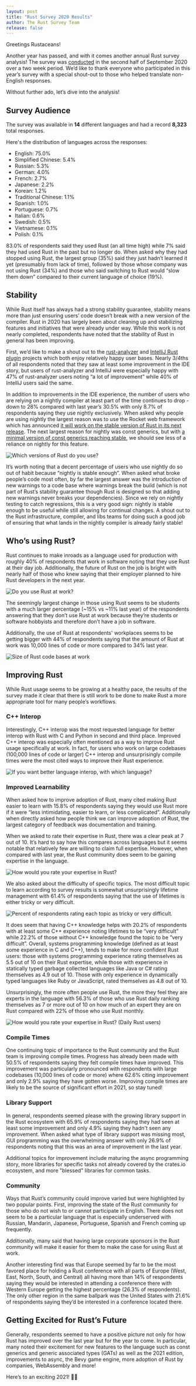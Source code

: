 ```yaml
---
layout: post
title: "Rust Survey 2020 Results"
author: The Rust Survey Team
release: false
---
```


Greetings Rustaceans!

Another year has passed, and with it comes another annual Rust survey analysis! The survey was [conducted][survey-launch] in the second half of September 2020 over a two week period. We’d like to thank everyone who participated in this year’s survey with a special shout-out to those who helped translate non-English responses. 

Without further ado, let’s dive into the analysis! 

## Survey Audience

The survey was available in **14** different languages and had a record **8,323** total responses.

Here's the distribution of languages across the responses:

* English: 75.0%
* Simplified Chinese: 5.4%
* Russian: 5.3%
* German: 4.0%
* French: 2.7%
* Japanese: 2.2%
* Korean: 1.2%
* Traditional Chinese: 1.1%
* Spanish: 1.0%
* Portuguese: 0.7%
* Italian: 0.6%
* Swedish: 0.5%
* Vietnamese: 0.1%
* Polish: 0.1%

83.0% of respondents said they used Rust (an all time high) while 7% said they had used Rust in the past but no longer do. When asked why they had stopped using Rust, the largest group (35%) said they just hadn’t learned it yet (presumably from lack of time), followed by those whose company was not using Rust (34%) and those who said switching to Rust would “slow them down” compared to their current language of choice (19%). 

## Stability 

While Rust itself has always had a strong stability guarantee, stability means more than just ensuring users’ code doesn’t break with a new version of the compiler. Rust in 2020 has largely been about cleaning up and stabilizing features and initiatives that were already under way. While this work is not nearly completed, respondents have noted that the stability of Rust in general has been improving.

First, we’d like to make a shout out to the [rust-analyzer] and [IntelliJ Rust plugin][rust-intellij] projects which both enjoy relatively happy user bases. Nearly 3/4ths of all respondents noted that they saw at least some improvement in the IDE story, but users of rust-analyzer and IntelliJ were especially happy with 47% of rust-analyzer users noting “a lot of improvement” while 40% of IntelliJ users said the same. 

In addition to improvements in the IDE experience, the number of users who are relying on a nightly compiler at least part of the time continues to drop - down to 28% compared with last year’s 30.5% with only 8.7% of respondents saying they use nightly exclusively. When asked why people are using nightly the largest reason was to use the Rocket web framework which has announced [it will work on the stable version of Rust in its next release][rocket-announcement]. The next largest reason for nightly was const generics, but with [a minimal version of const generics reaching stable][min-const-generics], we should see less of a reliance on nightly for this feature. 

![Which versions of Rust do you use?](/images/2020-12-rust-survey-2020/rust-versions.svg)

It’s worth noting that a decent percentage of users who use nightly do so out of habit because “nightly is stable enough”. When asked what broke people’s code most often, by far the largest answer was the introduction of new warnings to a code base where warnings break the build (which is not part of Rust’s stability guarantee though Rust is designed so that adding new warnings never breaks your dependencies). Since we rely on nightly testing to catch regressions, this is a very good sign: nightly is stable enough to be useful while still allowing for continual changes. A shout out to the Rust infrastructure, compiler, and libs teams for doing such a good job of ensuring that what lands in the nightly compiler is already fairly stable!

## Who’s using Rust?

Rust continues to make inroads as a language used for production with roughly 40% of respondents that work in software noting that they use Rust at their day job. Additionally, the future of Rust on the job is bright with nearly half of those who knew saying that their employer planned to hire Rust developers in the next year. 

![Do you use Rust at work?](/images/2020-12-rust-survey-2020/rust-at-work.svg)

The seemingly largest change in those using Rust seems to be students with a much larger percentage (~15% vs ~11% last year) of the respondents answering that they don’t use Rust at work because they’re students or software hobbyists and therefore don’t have a job in software.

Additionally, the use of Rust at respondents' workplaces seems to be getting bigger with 44% of respondents saying that the amount of Rust at work was 10,000 lines of code or more compared to 34% last year. 

![Size of Rust code bases at work](/images/2020-12-rust-survey-2020/project-size.svg)

## Improving Rust

While Rust usage seems to be growing at a healthy pace, the results of the survey made it clear that there is still work to be done to make Rust a more appropriate tool for many people’s workflows.

### C++ Interop

Interestingly, C++ interop was the most requested language for better interop with Rust with C and Python in second and third place. Improved C++ interop was especially often mentioned as a way to improve Rust usage specifically at work. In fact, for users who work on large codebases (100,000 lines of code or larger) C++ interop and unsurprisingly compile times were the most cited ways to improve their Rust experience.    

![If you want better language interop, with which language?](/images/2020-12-rust-survey-2020/language-interop.svg)

### Improved Learnability

When asked how to improve adoption of Rust, many cited making Rust easier to learn with 15.8% of respondents saying they would use Rust more if it were “less intimidating, easier to learn, or less complicated”. Additionally when directly asked how people think we can improve adoption of Rust, the largest category of feedback was documentation and training. 

When we asked to rate their expertise in Rust, there was a clear peak at 7 out of 10. It’s hard to say how this compares across languages but it seems notable that relatively few are willing to claim full expertise. However, when compared with last year, the Rust community does seem to be gaining expertise in the language. 

![How would you rate your expertise in Rust?](/images/2020-12-rust-survey-2020/rust-expertise-overall.svg)

We also asked about the difficulty of specific topics. The most difficult topic to learn according to survey results is somewhat unsurprisingly lifetime management with 61.4% of respondents saying that the use of lifetimes is either tricky or very difficult.  

![Percent of respondents rating each topic as tricky or very difficult.](/images/2020-12-rust-survey-2020/topic-difficulty-ratings.svg)

It does seem that having C++ knowledge helps with 20.2% of respondents with at least some C++ experience noting lifetimes to be “very difficult” while 22.2% of those without C++ knowledge found the topic to be “very difficult”. Overall, systems programming knowledge (defined as at least some experience in C and C++), tends to make for more confident Rust users: those with systems programming experience rating themselves as 5.5 out of 10 on their Rust expertise, while those with experience in statically typed garbage collected languages like Java or C# rating themselves as 4.9 out of 10. Those with only experience in dynamically typed languages like Ruby or JavaScript, rated themselves as 4.8 out of 10. 

Unsurprisingly, the more often people use Rust, the more they feel they are experts in the language with 56.3% of those who use Rust daily ranking themselves as 7 or more out of 10 on how much of an expert they are on Rust compared with 22% of those who use Rust monthly. 

![How would you rate your expertise in Rust? (Daily Rust users)](/images/2020-12-rust-survey-2020/rust-expertise-daily.svg)

### Compile Times

One continuing topic of importance to the Rust community and the Rust team is improving compile times. Progress has already been made with 50.5% of respondents saying they felt compile times have improved. This improvement was particularly pronounced with respondents with large codebases (10,000 lines of code or more) where 62.6% citing improvement and only 2.9% saying they have gotten worse. Improving compile times are likely to be the source of significant effort in 2021, so stay tuned!

### Library Support 

In general, respondents seemed please with the growing library support in the Rust ecosystem with 65.9% of respondents saying they had seen at least some improvement and only 4.9% saying they hadn't seen any improvement. When asked what type of library support was missing most, GUI programming was the overwhelming answer with only 26.9% of respondents noting that this was an area of improvement in the last year. 

Additional topics for improvement include maturing the async programming story, more libraries for specific tasks not already covered by the crates.io ecosystem, and more "blessed" libraries for common tasks. 

### Community

Ways that Rust’s community could improve varied but were highlighted by two popular points. First, improving the state of the Rust community for those who do not wish to or cannot participate in English. There does not seem to be a particular language that is especially underserved with Russian, Mandarin, Japanese, Portuguese, Spanish and French coming up frequently.

Additionally, many said that having large corporate sponsors in the Rust community will make it easier for them to make the case for using Rust at work. 

Another interesting find was that Europe seemed by far to be the most favored place for holding a Rust conference with all parts of Europe (West, East, North, South, and Central) all having more than 14% of respondents saying they would be interested in attending a conference there with Western Europe getting the highest percentage (26.3% of respondents). The only other region in the same ballpark was the United States with 21.6% of respondents saying they’d be interested in a conference located there. 

## Getting Excited for Rust’s Future

Generally, respondents seemed to have a positive picture not only for how Rust has improved over the last year but for the year to come. In particular, many noted their excitement for new features to the language such as const generics and generic associated types (GATs) as well as the 2021 edition, improvements to async, the Bevy game engine, more adoption of Rust by companies, WebAssembly and more! 

Here’s to an exciting 2021! 🎉🦀


[survey-launch]: https://blog.rust-lang.org/2020/09/10/survey-launch.html
[rust-analyzer]: https://rust-analyzer.github.io/
[rust-intellij]: https://intellij-rust.github.io/
[rocket-announcement]: https://github.com/SergioBenitez/Rocket/issues/19
[min-const-generics]: https://github.com/rust-lang/rust/pull/79135 
